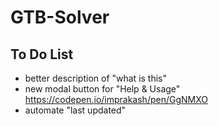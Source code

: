 # GTB-Solver
## To Do List
- better description of "what is this"
- new modal button for "Help & Usage" https://codepen.io/imprakash/pen/GgNMXO
- automate "last updated"